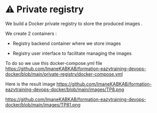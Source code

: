 # ⚠️ Private registry

We build a Docker private registry to store the produced images .

We create 2 containers :

 - Registry backend container where we store images 
 
 - Registry user interface  to facilitate managing the images
 
 To do so we use this docker-compose.yml file https://github.com/ImaneKABKAB/formation-eazytraining-devops-docker/blob/main/private-registry/docker-compose.yml
 
 Here is the result image https://github.com/ImaneKABKAB/formation-eazytraining-devops-docker/blob/main/images/TP8.png
 
 https://github.com/ImaneKABKAB/formation-eazytraining-devops-docker/blob/main/images/TP81.png
